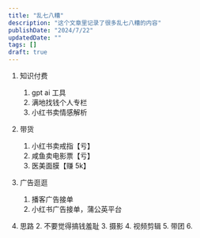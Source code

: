 ```yaml
---
title: "乱七八糟"
description: "这个文章里记录了很多乱七八糟的内容"
publishDate: "2024/7/22"
updatedDate: ""
tags: []
draft: true
---
```


1. 知识付费
   1. gpt ai 工具
   2. 满地找钱个人专栏
   3. 小红书卖情感解析
2. 带货
   1. 小红书卖戒指【亏】
   2. 咸鱼卖电影票【亏】
   3. 医美面膜【赚 5k】
3. 广告逛逛
   1. 播客广告接单
   2. 小红书广告接单，蒲公英平台

1. 思路
   2. 不要觉得搞钱羞耻
   3. 摄影
   4. 视频剪辑
   5. 带团
   6.
